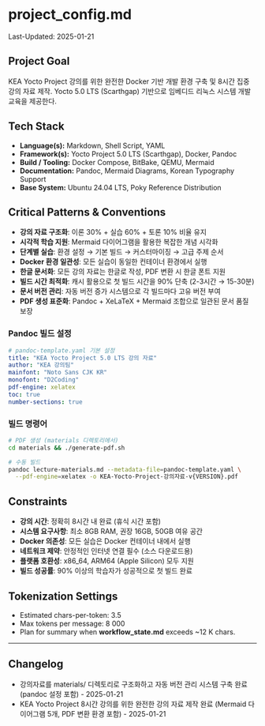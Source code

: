 # project_config.md
Last-Updated: 2025-01-21

## Project Goal
KEA Yocto Project 강의를 위한 완전한 Docker 기반 개발 환경 구축 및 8시간 집중 강의 자료 제작. Yocto 5.0 LTS (Scarthgap) 기반으로 임베디드 리눅스 시스템 개발 교육을 제공한다.

## Tech Stack
- **Language(s):** Markdown, Shell Script, YAML
- **Framework(s):** Yocto Project 5.0 LTS (Scarthgap), Docker, Pandoc
- **Build / Tooling:** Docker Compose, BitBake, QEMU, Mermaid
- **Documentation:** Pandoc, Mermaid Diagrams, Korean Typography Support
- **Base System:** Ubuntu 24.04 LTS, Poky Reference Distribution

## Critical Patterns & Conventions
- **강의 자료 구조화**: 이론 30% + 실습 60% + 토론 10% 비율 유지
- **시각적 학습 지원**: Mermaid 다이어그램을 활용한 복잡한 개념 시각화
- **단계별 실습**: 환경 설정 → 기본 빌드 → 커스터마이징 → 고급 주제 순서
- **Docker 환경 일관성**: 모든 실습이 동일한 컨테이너 환경에서 실행
- **한글 문서화**: 모든 강의 자료는 한글로 작성, PDF 변환 시 한글 폰트 지원
- **빌드 시간 최적화**: 캐시 활용으로 첫 빌드 시간을 90% 단축 (2-3시간 → 15-30분)
- **문서 버전 관리**: 자동 버전 증가 시스템으로 각 빌드마다 고유 버전 부여
- **PDF 생성 표준화**: Pandoc + XeLaTeX + Mermaid 조합으로 일관된 문서 품질 보장

### Pandoc 빌드 설정
```yaml
# pandoc-template.yaml 기본 설정
title: "KEA Yocto Project 5.0 LTS 강의 자료"
author: "KEA 강의팀"
mainfont: "Noto Sans CJK KR"
monofont: "D2Coding"
pdf-engine: xelatex
toc: true
number-sections: true
```

### 빌드 명령어
```bash
# PDF 생성 (materials 디렉토리에서)
cd materials && ./generate-pdf.sh

# 수동 빌드
pandoc lecture-materials.md --metadata-file=pandoc-template.yaml \
  --pdf-engine=xelatex -o KEA-Yocto-Project-강의자료-v{VERSION}.pdf
```

## Constraints
- **강의 시간**: 정확히 8시간 내 완료 (휴식 시간 포함)
- **시스템 요구사항**: 최소 8GB RAM, 권장 16GB, 50GB 여유 공간
- **Docker 의존성**: 모든 실습은 Docker 컨테이너 내에서 실행
- **네트워크 제약**: 안정적인 인터넷 연결 필수 (소스 다운로드용)
- **플랫폼 호환성**: x86_64, ARM64 (Apple Silicon) 모두 지원
- **빌드 성공률**: 90% 이상의 학습자가 성공적으로 첫 빌드 완료

## Tokenization Settings
- Estimated chars-per-token: 3.5  
- Max tokens per message: 8 000
- Plan for summary when **workflow_state.md** exceeds ~12 K chars.

---

## Changelog
- 강의자료를 materials/ 디렉토리로 구조화하고 자동 버전 관리 시스템 구축 완료 (pandoc 설정 포함) - 2025-01-21
- KEA Yocto Project 8시간 강의를 위한 완전한 강의 자료 제작 완료 (Mermaid 다이어그램 5개, PDF 변환 환경 포함) - 2025-01-21
<!-- The agent prepends the latest summary here as a new list item after each VALIDATE phase -->
